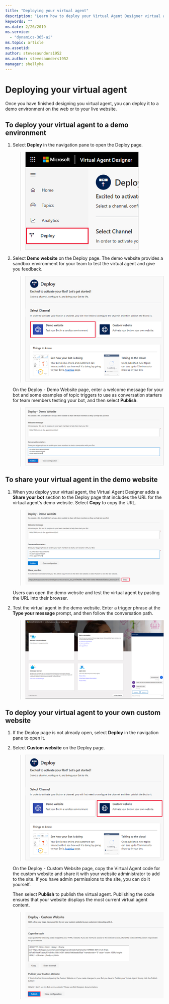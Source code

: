 ```yaml
---
title: "Deploying your virtual agent"
description: "Learn how to deploy your Virtual Agent Designer virtual agent."
keywords: ""
ms.date: 2/26/2019
ms.service:
  - "dynamics-365-ai"
ms.topic: article
ms.assetid: 
author: stevesaunders1952
ms.author: stevesaunders1952
manager: shellyha
---
```


# Deploying your virtual agent

Once you have finished designing you virtual agent, you can deploy it to a demo environment on the web or to your live website.

## To deploy your virtual agent to a demo environment

1. Select **Deploy** in the navigation pane to open the Deploy page.

   > ![Open Deploy page](media/open-deploy.png)

2. Select **Demo website** on the Deploy page. The demo website provides a sandbox environment for your team to test the virtual agent and give you feedback.

   > ![Select demo website](media/open-demo.png)

    On the Deploy - Demo Website page, enter a welcome message for your bot and some examples of topic triggers to use as conversation starters for team members testing your bot, and then select **Publish**.

   > ![Deploy bot](media/publish-demo.png)

## To share your virtual agent in the demo website

1. When you deploy your virtual agent, the Virtual Agent Designer adds a **Share your bot** section to the Deploy page that includes the URL for the virtual agent's demo website. Select **Copy** to copy the URL.

   > ![Share virtual agent](media/copy-url.png)

    Users can open the demo website and test the virtual agent by pasting the URL into their browser.

2. Test the virtual agent in the demo website. Enter a trigger phrase at the **Type your message** prompt, and then follow the conversation path.

   > ![Test virtual agent](media/demo-website.png)

## To deploy your virtual agent to your own custom website

1. If the Deploy page is not already open, select **Deploy** in the navigation pane to open it.

2. Select **Custom website** on the Deploy page.

   > ![Select custom website](media/deploy-custom.png)

   On the Deploy - Custom Website page, copy the Virtual Agent code for the custom website and share it with your website administrator to add to the site. If you have admin permissions to the site, you can do it yourself.

   Then select **Publish** to publish the virtual agent. Publishing the code ensures that your website displays the most current virtual agent content.

   > ![Custom message](media/publish-custom.png)